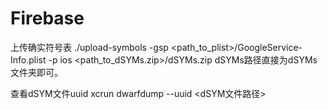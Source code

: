 # Firebase

上传确实符号表
./upload-symbols -gsp <path_to_plist>/GoogleService-Info.plist -p ios <path_to_dSYMs.zip>/dSYMs.zip
dSYMs路径直接为dSYMs文件夹即可。

查看dSYM文件uuid
xcrun dwarfdump --uuid <dSYM文件路径>